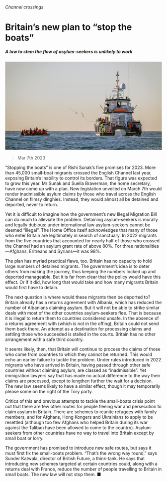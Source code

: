 ###### Channel crossings

# Britain’s new plan to “stop the boats” 

##### A law to stem the flow of asylum-seekers is unlikely to work 

![image](images/20230311_BRP502.jpg) 

> Mar 7th 2023 

“Stopping the boats” is one of Rishi Sunak’s five promises for 2023. More than 45,000 small-boat migrants crossed the English Channel last year, exposing Britain’s inability to control its borders. That figure was expected to grow this year. Mr Sunak and Suella Braverman, the home secretary, have now come up with a plan. New legislation unveiled on March 7th would render inadmissible asylum claims by those who travel across the English Channel on flimsy dinghies. Instead, they would almost all be detained and deported, never to return. 

Yet it is difficult to imagine how the government’s new Illegal Migration Bill can do much to alleviate the problem. Detaining asylum-seekers is morally and legally dubious: under international law asylum-seekers cannot be deemed “illegal”. The Home Office itself acknowledges that many of those who enter Britain  are legitimately in search of sanctuary. In 2022 migrants from the five countries that accounted for nearly half of those who crossed the Channel had an asylum grant rate of above 80%. For three nationalities—Afghans, Eritreans and Syrians—it was 98%.

The plan has myriad practical flaws, too. Britain has no capacity to hold large numbers of detained migrants. The government’s idea is to deter others from making the journey, thus keeping the numbers locked up and deported manageable. But it is far from clear that the policy would have this effect. Or if it did, how long that would take and how many migrants Britain would first have to detain. 

The next question is where would these migrants then be deported to? Britain already has a returns agreement with Albania, which has reduced the number of Albanians claiming asylum. But it will not be able to strike similar deals with most of the other countries asylum-seekers flee. That is because it is illegal to return them to countries considered unsafe. In the absence of a returns agreement with  (which is not in the offing), Britain could not send them back there. An attempt  as a destination for processing claims and settling those who succeeded is stalled in the courts. Britain has no other arrangement with a safe third country. 

It seems likely, then, that Britain will continue to process the claims of those who come from countries to which they cannot be returned. This would echo an earlier failure to tackle the problem. Under rules introduced in 2022 migrants who have arrived in Britain, having passed through other safe countries without claiming asylum, are classed as “inadmissible”. Yet immigration lawyers say that has made no actual difference to the way their claims are processed, except to lengthen further the wait for a decision. The new law seems likely to have a similar effect, though it may temporarily please some on the right of the Tory party.

Critics of this and previous attempts to tackle the small-boats crisis point out that there are few other routes for people fleeing war and persecution to claim asylum in Britain. There are schemes to reunite refugees with family members, and for Afghans, Hong Kongers and Ukrainians to apply to be resettled (although too few Afghans who helped Britain during its war against the Taliban have been allowed to come to the country). Asylum-seekers from other countries have no way to travel into Britain except by small boat or lorry. 

The government has promised to introduce new safe routes, but says it must first fix the small-boats problem. “That’s the wrong way round,” says Sunder Katwala, director of British Future, a think-tank. He says that introducing new schemes targeted at certain countries could, along with a returns deal with France, reduce the number of people travelling to Britain in small boats. The new law will not stop them. ■



